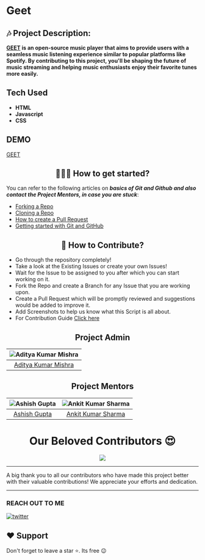 # Geet


## 🎶 Project Description:
**[GEET](https://adityageet.netlify.app/) is an open-source music player that aims to provide users with a seamless music listening experience similar to popular platforms like Spotify. By contributing to this project, you'll be shaping the future of music streaming and helping music enthusiasts enjoy their favorite tunes more easily.**

## Tech Used
- **HTML**
- **Javascript**
- **CSS**

## DEMO
[GEET](https://adityageet.netlify.app/)
  
<h2 align=center> 👨🏻‍💻 How to get started? </h2> 

You can refer to the following articles on **_basics of Git and Github and also contact the Project Mentors, in case you are stuck_**:

- [Forking a Repo](https://help.github.com/en/github/getting-started-with-github/fork-a-repo)
- [Cloning a Repo](https://docs.github.com/en/repositories/creating-and-managing-repositories/cloning-a-repository)
- [How to create a Pull Request](https://opensource.com/article/19/7/create-pull-request-github)
- [Getting started with Git and GitHub](https://www.youtube.com/watch?v=apGV9Kg7ics&t=1878s)

<h2 align=center> 📝 How to Contribute? </h2>  


- Go through the repository completely!
- Take a look at the Existing Issues or create your own Issues!
- Wait for the Issue to be assigned to you after which you can start working on it.
- Fork the Repo and create a Branch for any Issue that you are working upon.
- Create a Pull Request which will be promptly reviewed and suggestions would be added to improve it.
- Add Screenshots to help us know what this Script is all about.
- For Contribution Guide [Click here](./CONTRIBUTING.md)


<h2 align=center> Project Admin </h2> 

<div align=center >
  
| ![Aditya Kumar Mishra](https://github.com/adityakmrmishra.png?size=100) |
| :----------------------------------------------------------------------: |
| [Aditya Kumar Mishra](https://github.com/adityakmrmishra)    | 

</div>

<h2 align=center> Project Mentors </h2> 

<div align=center >
  
 | ![Ashish Gupta](https://github.com/l-ashish-gupta-l.png?size=100)  | ![Ankit Kumar Sharma](https://github.com/GuryonAnkit.png?size=100) |
 | :-----------------------------------------------------------------: |  :--------------------------------------------------------------: |
 | [Ashish Gupta](https://github.com/l-ashish-gupta-l)     |    [Ankit Kumar Sharma ](https://github.com/GuryonAnkit)    |

</div>



<!-- -----------------OUR BELOVED CONTRIBUTORS-------------------- -->
<h1 align="center"> Our Beloved Contributors 😍 </h1>

<div align=center >
<a href="https://github.com/adityakmrmishra/Geet/graphs/contributors">
  <img align="center" src="https://contrib.rocks/image?max=100&repo=adityakmrmishra/Geet" />
</a>
</div>

---

A big thank you to all our contributors who have made this project better with their valuable contributions! We appreciate your efforts and dedication.

---


### **REACH OUT TO ME**
[![twitter](https://img.shields.io/badge/twitter-0A66C2?style=for-the-badge&logo=twitter&logoColor=white)](https://twitter.com/adityakmrmishra)

## ❤️ Support 
  
 Don't forget to leave a star ⭐️. Its free 😉






